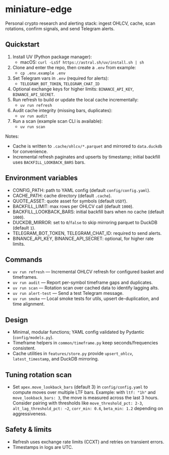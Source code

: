 # miniature-edge

Personal crypto research and alerting stack: ingest OHLCV, cache, scan rotations, confirm signals, and send Telegram alerts.

## Quickstart

1. Install UV (Python package manager):
   - macOS: `curl -LsSf https://astral.sh/uv/install.sh | sh`
2. Clone and enter the repo, then create a `.env` from example:
   - `cp .env.example .env`
3. Set Telegram vars in `.env` (required for alerts):
   - `TELEGRAM_BOT_TOKEN`, `TELEGRAM_CHAT_ID`
4. Optional exchange keys for higher limits: `BINANCE_API_KEY`, `BINANCE_API_SECRET`.
5. Run refresh to build or update the local cache incrementally:
   - `uv run refresh`
6. Audit cache integrity (missing bars, duplicates):
   - `uv run audit`
7. Run a scan (example scan CLI is available):
   - `uv run scan`

Notes:
- Cache is written to `.cache/ohlcv/*.parquet` and mirrored to `data.duckdb` for convenience.
- Incremental refresh paginates and upserts by timestamp; initial backfill uses `BACKFILL_LOOKBACK_BARS` bars.

## Environment variables

- CONFIG_PATH: path to YAML config (default `config/config.yaml`).
- CACHE_PATH: cache directory (default `.cache`).
- QUOTE_ASSET: quote asset for symbols (default `USDT`).
- BACKFILL_LIMIT: max rows per OHLCV call (default `1000`).
- BACKFILL_LOOKBACK_BARS: initial backfill bars when no cache (default `1000`).
- DUCKDB_MIRROR: set to `0`/`false` to skip mirroring parquet to DuckDB (default `1`).
- TELEGRAM_BOT_TOKEN, TELEGRAM_CHAT_ID: required to send alerts.
- BINANCE_API_KEY, BINANCE_API_SECRET: optional, for higher rate limits.

## Commands

- `uv run refresh` — Incremental OHLCV refresh for configured basket and timeframes.
- `uv run audit` — Report per-symbol timeframe gaps and duplicates.
- `uv run scan` — Rotation scan over cached data to identify lagging alts.
- `uv run alert-test` — Send a test Telegram message.
- `uv run smoke` — Local smoke tests for utils, upsert de-duplication, and time alignment.

## Design

- Minimal, modular functions; YAML config validated by Pydantic (`config/models.py`).
- Timeframe helpers in `common/timeframe.py` keep seconds/frequencies consistent.
- Cache utilities in `features/store.py` provide `upsert_ohlcv`, `latest_timestamp`, and DuckDB mirroring.

## Tuning rotation scan

- Set `apex.move_lookback_bars` (default 3) in `config/config.yaml` to compute moves over multiple LTF bars.
  Example: with `ltf: "1h"` and `move_lookback_bars: 3`, the move is measured across the last 3 hours.
  Consider pairing with thresholds like `move_threshold_pct: 2-3`, `alt_lag_threshold_pct: ~2`, `corr_min: 0.6`, `beta_min: 1.2` depending on aggressiveness.

## Safety & limits

- Refresh uses exchange rate limits (CCXT) and retries on transient errors.
- Timestamps in logs are UTC.
